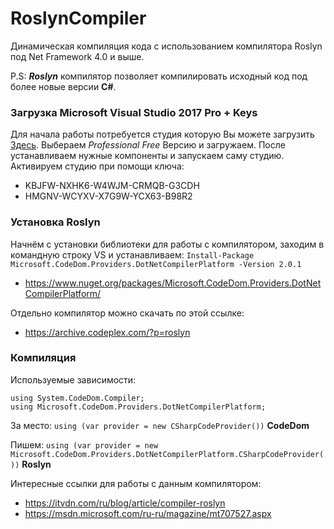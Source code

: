 # RoslynCompiler
Динамическая компиляция кода с использованием компилятора Roslyn под Net Framework 4.0 и выше.

P.S: ***Roslyn*** компилятор позволяет компилировать исходный код под более новые версии **C#**.
### Загрузка Microsoft Visual Studio 2017 Pro + Keys
Для начала работы потребуется студия которую Вы можете загрузить [Здесь](https://visualstudio.microsoft.com/ru/downloads/). Выбераем *Professional Free* Версию и загружаем. После устанавливаем нужные компоненты и запускаем саму студию. 
Активируем студию при помощи ключа: 
* KBJFW-NXHK6-W4WJM-CRMQB-G3CDH
* HMGNV-WCYXV-X7G9W-YCX63-B98R2

### Установка Roslyn
Начнём с установки библиотеки для работы с компилятором, заходим в командную строку VS и устанавливаем:
`Install-Package Microsoft.CodeDom.Providers.DotNetCompilerPlatform -Version 2.0.1`
- https://www.nuget.org/packages/Microsoft.CodeDom.Providers.DotNetCompilerPlatform/

Отдельно компилятор можно скачать по этой ссылке:
- https://archive.codeplex.com/?p=roslyn
### Компиляция 
Используемые зависимости:
```
using System.CodeDom.Compiler;
using Microsoft.CodeDom.Providers.DotNetCompilerPlatform;
```
За место: `using (var provider = new CSharpCodeProvider())` **CodeDom**

Пишем: `using (var provider = new Microsoft.CodeDom.Providers.DotNetCompilerPlatform.CSharpCodeProvider())` **Roslyn**

Интересные ссылки для работы с данным компилятором:

- https://itvdn.com/ru/blog/article/compiler-roslyn
- https://msdn.microsoft.com/ru-ru/magazine/mt707527.aspx
